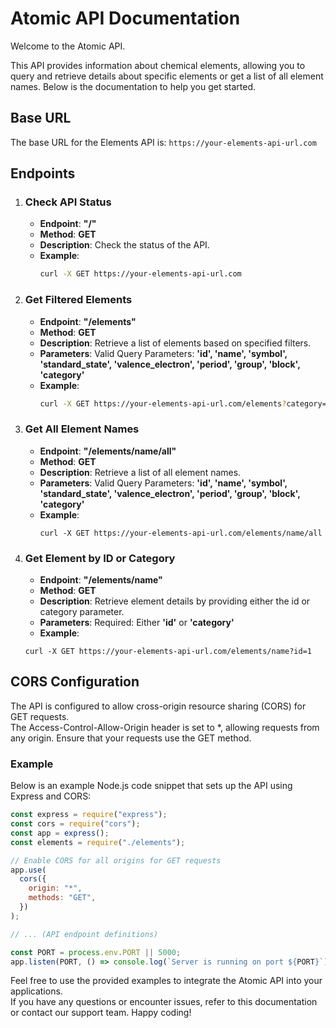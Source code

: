 # Atomic API Documentation

Welcome to the Atomic API.

This API provides information about chemical elements, allowing you to query and retrieve details about specific elements or get a list of all element names. Below is the documentation to help you get started.

## Base URL

The base URL for the Elements API is: `https://your-elements-api-url.com`

## Endpoints

1. ### Check API Status

   - **Endpoint**: **"/"**
   - **Method**: **GET**
   - **Description**: Check the status of the API.
   - **Example**:
     ```bash
     curl -X GET https://your-elements-api-url.com
     ```

2. ### Get Filtered Elements

   - **Endpoint**: **"/elements"**
   - **Method**: **GET**
   - **Description**: Retrieve a list of elements based on specified filters.
   - **Parameters**: Valid Query Parameters: **'id', 'name', 'symbol', 'standard_state', 'valence_electron', 'period', 'group', 'block', 'category'**
   - **Example**:
     ```bash
     curl -X GET https://your-elements-api-url.com/elements?category=Nonmetal&period=2
     ```

3. ### Get All Element Names

   - **Endpoint**: **"/elements/name/all"**
   - **Method**: **GET**
   - **Description**: Retrieve a list of all element names.
   - **Parameters**: Valid Query Parameters: **'id', 'name', 'symbol', 'standard_state', 'valence_electron', 'period', 'group', 'block', 'category'**
   - **Example**:
     ```
     curl -X GET https://your-elements-api-url.com/elements/name/all
     ```

4. ### Get Element by ID or Category

   - **Endpoint**: **"/elements/name"**
   - **Method**: **GET**
   - **Description**: Retrieve element details by providing either the id or category parameter.
   - **Parameters**: Required: Either **'id'** or **'category'**
   - **Example**:

   ```
   curl -X GET https://your-elements-api-url.com/elements/name?id=1
   ```

## CORS Configuration

The API is configured to allow cross-origin resource sharing (CORS) for GET requests.  
The Access-Control-Allow-Origin header is set to \*, allowing requests from any origin. Ensure that your requests use the GET method.

### Example

Below is an example Node.js code snippet that sets up the API using Express and CORS:

```javascript
const express = require("express");
const cors = require("cors");
const app = express();
const elements = require("./elements");

// Enable CORS for all origins for GET requests
app.use(
  cors({
    origin: "*",
    methods: "GET",
  })
);

// ... (API endpoint definitions)

const PORT = process.env.PORT || 5000;
app.listen(PORT, () => console.log(`Server is running on port ${PORT}`));
```

Feel free to use the provided examples to integrate the Atomic API into your applications.  
If you have any questions or encounter issues, refer to this documentation or contact our support team. Happy coding!
